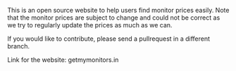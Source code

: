This is an open source website to help users find monitor prices easily. Note that the monitor prices are subject to change and could not be correct as we try to regularly update the prices as much as we can. 

If you would like to contribute, please send a pullrequest in a different branch. 

Link for the website: getmymonitors.in
